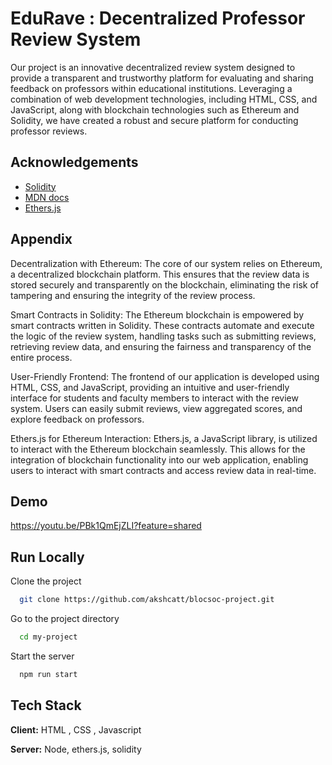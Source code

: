 
# EduRave : Decentralized Professor Review System

Our project is an innovative decentralized review system designed to provide a transparent and trustworthy platform for evaluating and sharing feedback on professors within educational institutions. Leveraging a combination of web development technologies, including HTML, CSS, and JavaScript, along with blockchain technologies such as Ethereum and Solidity, we have created a robust and secure platform for conducting professor reviews.

## Acknowledgements

 - [Solidity](https://docs.soliditylang.org/en/v0.8.23/)
 - [MDN docs](https://developer.mozilla.org/en-US/)
 - [Ethers.js](https://docs.ethers.org/v5/)


## Appendix

Decentralization with Ethereum:
The core of our system relies on Ethereum, a decentralized blockchain platform. This ensures that the review data is stored securely and transparently on the blockchain, eliminating the risk of tampering and ensuring the integrity of the review process.

Smart Contracts in Solidity:
The Ethereum blockchain is empowered by smart contracts written in Solidity. These contracts automate and execute the logic of the review system, handling tasks such as submitting reviews, retrieving review data, and ensuring the fairness and transparency of the entire process.

User-Friendly Frontend:
The frontend of our application is developed using HTML, CSS, and JavaScript, providing an intuitive and user-friendly interface for students and faculty members to interact with the review system. Users can easily submit reviews, view aggregated scores, and explore feedback on professors.

Ethers.js for Ethereum Interaction:
Ethers.js, a JavaScript library, is utilized to interact with the Ethereum blockchain seamlessly. This allows for the integration of blockchain functionality into our web application, enabling users to interact with smart contracts and access review data in real-time.


## Demo

https://youtu.be/PBk1QmEjZLI?feature=shared


## Run Locally

Clone the project

```bash
  git clone https://github.com/akshcatt/blocsoc-project.git
```

Go to the project directory

```bash
  cd my-project
```


Start the server

```bash
  npm run start
```


## Tech Stack

**Client:** HTML , CSS , Javascript

**Server:** Node, ethers.js, solidity

